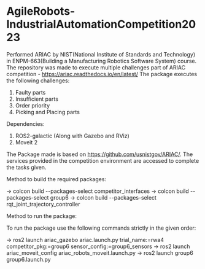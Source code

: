 # AgileRobots-IndustrialAutomationCompetition2023
Performed ARIAC by NIST(National Institute of Standards and Technology) in ENPM-663(Building a Manufacturing Robotics Software System) course.
The repository was made to execute multiple challenges part of ARIAC competition - https://ariac.readthedocs.io/en/latest/
The package executes the following challenges:
1. Faulty parts 
2. Insufficient parts
3. Order priority 
4. Picking and Placing parts 

Dependencies: 
1. ROS2-galactic (Along with Gazebo and RViz)
2. Moveit 2

The Package made is based on https://github.com/usnistgov/ARIAC/. The services provided in the competition environment are accessed to complete the tasks given.

Method to build the required packages:

-> colcon build --packages-select competitor_interfaces
-> colcon build --packages-select group6
-> colcon build --packages-select rqt_joint_trajectory_controller

Method to run the package:

To run the package use the following commands strictly in the given order:

-> ros2 launch ariac_gazebo ariac.launch.py trial_name:=rwa4 competitor_pkg:=group6 sensor_config:=group6_sensors
-> ros2 launch ariac_moveit_config ariac_robots_moveit.launch.py
-> ros2 launch group6 group6.launch.py

